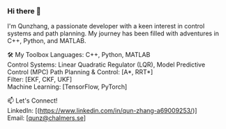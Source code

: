 ### Hi there 👋

I'm Qunzhang, a passionate developer with a keen interest in control systems and path planning. My journey has been filled with adventures in C++, Python, and MATLAB.  

🛠️ My Toolbox
Languages: C++, Python, MATLAB  
Control Systems: Linear Quadratic Regulator (LQR), Model Predictive Control (MPC)
Path Planning & Control: [A*, RRT*]  
Filter: [EKF, CKF, UKF]  
Machine Learning: [TensorFlow, PyTorch]  

📫 Let's Connect!  
LinkedIn: [(https://www.linkedin.com/in/qun-zhang-a69009253/)]  
Email: [qunz@chalmers.se]
